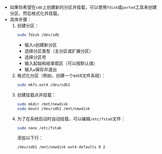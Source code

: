 
   - 如果你希望在`sdb`上创建新的分区并挂载，可以使用`fdisk`或`parted`工具来创建分区，然后格式化并挂载。
   - 具体步骤：
     1. 创建分区：
        ```bash
        sudo fdisk /dev/sdb
        ```
        - 输入`n`创建新分区
        - 选择分区类型（主分区或扩展分区）
        - 选择分区号
        - 输入起始和结束扇区（可以按默认值）
        - 输入`w`保存并退出
     2. 格式化分区（例如，创建一个ext4文件系统）：
        ```bash
        sudo mkfs.ext4 /dev/sdb1
        ```
     3. 创建挂载点并挂载：
        ```bash
        sudo mkdir /mnt/newdisk
        sudo mount /dev/sdb1 /mnt/newdisk
        ```
     4. 为了在系统启动时自动挂载，可以编辑`/etc/fstab`文件：
        ```bash
        sudo nano /etc/fstab
        ```
        添加以下行：
        ```plaintext
        /dev/sdb1 /mnt/newdisk ext4 defaults 0 2
        ```
